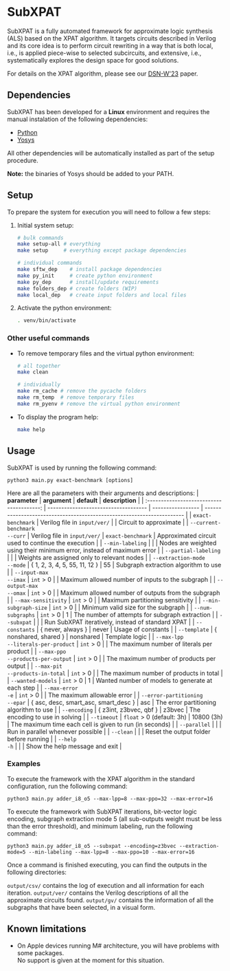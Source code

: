 # SubXPAT

SubXPAT is a fully automated framework for approximate logic synthesis (ALS) based on the XPAT algorithm. It targets circuits described in Verilog and its core idea is to perform circuit rewriting in a way that is both local, i.e., is applied piece-wise to selected subcircuits, and extensive, i.e., systematically explores the design space for good solutions.

For details on the XPAT algorithm, please see our [DSN-W'23] paper.

## Dependencies

SubXPAT has been developed for a **Linux** environment and requires the manual instalation of the following dependencies:

- [Python]
- [Yosys]

All other dependencies will be automatically installed as part of the setup procedure.

**Note:** the binaries of Yosys should be added to your PATH.

## Setup

To prepare the system for execution you will need to follow a few steps:

1. Initial system setup:
    ```bash
    # bulk commands
    make setup-all # everything
    make setup     # everything except package dependencies

    # individual commands
    make sftw_dep    # install package dependencies
    make py_init     # create python environment
    make py_dep      # install/update requirements
    make folders_dep # create folders (WIP)
    make local_dep   # create input folders and local files
    ```

2. Activate the python environment:
    ```bash
    . venv/bin/activate
    ```

### Other useful commands

- To remove temporary files and the virtual python environment:
    ```bash
    # all together
    make clean

    # individually
    make rm_cache # remove the pycache folders
    make rm_temp  # remove temporary files
    make rm_pyenv # remove the virtual python environment
    ```

- To display the program help:
    ```bash
    make help
    ```

## Usage

SubXPAT is used by running the following command:
```
python3 main.py exact-benchmark [options]
```

Here are all the parameters with their arguments and descriptions:
| **parameter**                             | **argument**                         | **default**       | **description**                                                        |
| :---------------------------------------: | ------------------------------------ | ----------------- | ---------------------------------------------------------------------- |
| `exact-benchmark`                         | Verilog file in `input/ver/`         |                   | Circuit to approximate                                                 |
| `--current-benchmark` <br> `--curr`       | Verilog file in `input/ver/`         | `exact-benchmark` | Approximated circuit used to continue the execution                    |
| `--min-labeling`                          |                                      |                   | Nodes are weighted using their minimum error, instead of maximum error |
| `--partial-labeling`                      |                                      |                   | Weights are assigned only to relevant nodes                            |
| `--extraction-mode` <br> `--mode`         | { 1, 2, 3, 4, 5, 55, 11, 12 }        | 55                | Subgraph extraction algorithm to use                                   |
| `--input-max` <br> `--imax`               | `int` > 0                            |                   | Maximum allowed number of inputs to the subgraph                       |
| `--output-max` <br> `--omax`              | `int` > 0                            |                   | Maximum allowed number of outputs from the subgraph                    |
| `--max-sensitivity`                       | `int` > 0                            |                   | Maximum partitioning sensitivity                                       |
| `--min-subgraph-size`                     | `int` > 0                            |                   | Minimum valid size for the subgraph                                    |
| `--num-subgraphs`                         | `int` > 0                            | 1                 | The number of attempts for subgraph extraction                         |
| `--subxpat`                               |                                      |                   | Run SubXPAT iteratively, instead of standard XPAT                      |
| `--constants`                             | { never, always }                    | never             | Usage of constants                                                     |
| `--template`                              | { nonshared, shared }                | nonshared         | Template logic                                                         |
| `--max-lpp` <br> `--literals-per-product` | `int` > 0                            |                   | The maximum number of literals per product                             |
| `--max-ppo` <br> `--products-per-output`  | `int` > 0                            |                   | The maximum number of products per output                              |
| `--max-pit` <br> `--products-in-total`    | `int` > 0                            |                   | The maximum number of products in total                                |
| `--wanted-models`                         | `int` > 0                            | 1                 | Wanted number of models to generate at each step                       |
| `--max-error` <br> `-e`                   | `int` > 0                            |                   | The maximum allowable error                                            |
| `--error-partitioning` <br> `--epar`      | { asc, desc, smart_asc, smart_desc } | asc               | The error partitioning algorithm to use                                |
| `--encoding`                              | { z3int, z3bvec, qbf }               | z3bvec            | The encoding to use in solving                                         |
| `--timeout`                               | `float` > 0 (default: 3h)            | 10800 (3h)        | The maximum time each cell is given to run (in seconds)                |
| `--parallel`                              |                                      |                   | Run in parallel whenever possible                                      |
| `--clean`                                 |                                      |                   | Reset the output folder before running                                 |
| `--help` <br> `-h`                        |                                      |                   | Show the help message and exit                                         |

### Examples

To execute the framework with the XPAT algorithm in the standard configuration, run the following command:
```
python3 main.py adder_i8_o5 --max-lpp=8 --max-ppo=32 --max-error=16
```

To execute the framework with SubXPAT iterations, bit-vector logic encoding, subgraph extraction mode 5 (all sub-outputs weight must be less than the error threshold), and minimum labeling, run the following command:
```
python3 main.py adder_i8_o5 --subxpat --encoding=z3bvec --extraction-mode=5 --min-labeling --max-lpp=8 --max-ppo=10 --max-error=16
```

Once a command is finished executing, you can find the outputs in the following directories:

`output/csv/` contains the log of execution and all information for each iteration.
`output/ver/` contains the Verilog descriptions of all the approximate circuits found.
`output/gv/` contains the information of all the subgraphs that have been selected, in a visual form.

## Known limitations

- On Apple devices running M# architecture, you will have problems with some packages. \
  No support is given at the moment for this situation.

[DSN-W'23]: https://doi.org/10.1109/DSN-W58399.2023.00049
[Python]: https://www.python.org/downloads
[Yosys]: https://github.com/YosysHQ/yosys
